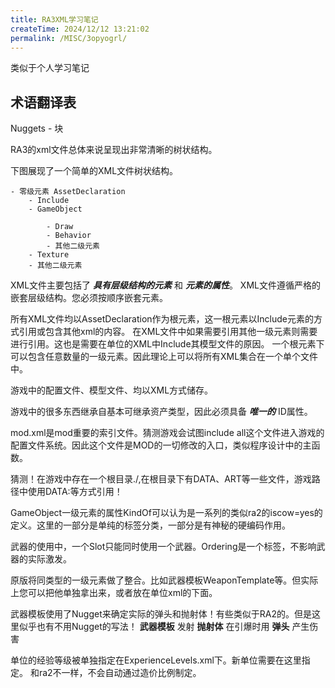```yaml
---
title: RA3XML学习笔记
createTime: 2024/12/12 13:21:02
permalink: /MISC/3opyogrl/
---
```


类似于个人学习笔记

## 术语翻译表

Nuggets - 块

RA3的xml文件总体来说呈现出非常清晰的树状结构。

下图展现了一个简单的XML文件树状结构。

```markmap
- 零级元素 AssetDeclaration
    - Include
    - GameObject

        - Draw
        - Behavior
        - 其他二级元素
    - Texture
    - 其他二级元素
```

XML文件主要包括了 **_具有层级结构的元素_** 和 **_元素的属性_**。
XML文件遵循严格的嵌套层级结构。您必须按顺序嵌套元素。

所有XML文件均以AssetDeclaration作为根元素，这一根元素以Include元素的方式引用或包含其他xml的内容。
在XML文件中如果需要引用其他一级元素则需要进行引用。这也是需要在单位的XML中Include其模型文件的原因。
一个根元素下可以包含任意数量的一级元素。因此理论上可以将所有XML集合在一个单个文件中。

游戏中的配置文件、模型文件、均以XML方式储存。

游戏中的很多东西继承自基本可继承资产类型，因此必须具备 **_唯一的_** ID属性。

mod.xml是mod重要的索引文件。猜测游戏会试图include all这个文件进入游戏的配置文件系统。因此这个文件是MOD的一切修改的入口，类似程序设计中的主函数。

猜测！在游戏中存在一个根目录./,在根目录下有DATA、ART等一些文件，游戏路径中使用DATA:等方式引用！

GameObject一级元素的属性KindOf可以认为是一系列的类似ra2的iscow=yes的定义。这里的一部分是单纯的标签分类，一部分是有神秘的硬编码作用。

武器的使用中，一个Slot只能同时使用一个武器。Ordering是一个标签，不影响武器的实际激发。

原版将同类型的一级元素做了整合。比如武器模板WeaponTemplate等。但实际上您可以把他单独拿出来，或者放在单位xml的下面。

武器模板使用了Nugget来确定实际的弹头和抛射体！有些类似于RA2的。但是这里似乎也有不用Nugget的写法！
**武器模板** 发射 **抛射体** 在引爆时用 **弹头** 产生伤害

单位的经验等级被单独指定在ExperienceLevels.xml下。新单位需要在这里指定。
和ra2不一样，不会自动通过造价比例制定。
